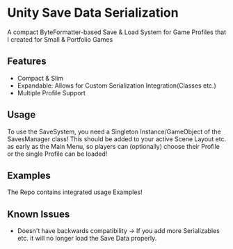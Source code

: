 
# Unity Save Data Serialization 

A compact ByteFormatter-based Save & Load System for Game Profiles that I created for Small & Portfolio Games

## Features

- Compact & Slim
- Expandable: Allows for Custom Serialization Integration(Classes etc.)
- Multiple Profile Support


## Usage

To use the SaveSystem, you need a Singleton Instance/GameObject of the SavesManager class! This should be added to your active Scene Layout etc. as early as the Main Menu, so players can (optionally) choose their Profile or the single Profile can be loaded!

## Examples 
The Repo contains integrated usage Examples!


## Known Issues
- Doesn't have backwards compatibility -> If you add more Serializables etc. it will no longer load the Save Data properly.
